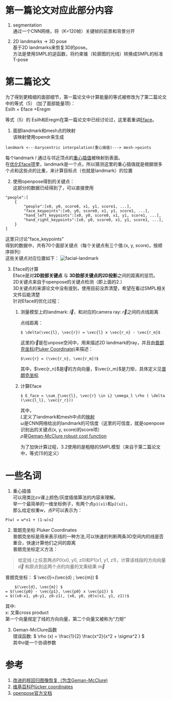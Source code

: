 # 第一篇论文对应此部分内容  

1. segmentation  
通过一个CNN网络，将（K=120帧）关键帧的前景和背景分开

1. 2D landmarks -> 3D pose  
基于2D landmarks来恢复3D的pose。  
方法是使用SMPL的逆函数，将约束锥（轮廓图的光线）转换成SMPL的标准T-pose

# 第二篇论文  
为了得到更精细的面部细节，第一篇论文中计算能量的等式被修改为了第二篇论文中的等式（5） (加了面部能量项)：  
Esilh + Eface +Eregm  

等式（5）的 Esilh和Eregm在第一篇论文中已经讨论过，这里着重讲[Eface](#e-face)。

1. <span id="map">面部landmark和mesh点的映射</span>  
该映射使用opendr来生成  
```
landmark <---barycentric interpolation(重心插值)---> mesh->points
```
每个landmark *l* 通过与邻近顶点的[重心插值](#gravity)被映射到表面。  
在[优化Eface项](#e-face)里，landmark是一个点，所以猜测这里的重心插值就是根据很多个点和这些点的比重，来计算目标点（也就是landmark）的位置 

2. <span id="openpose">使用openpose得到的关键点：</span>   
这部分的数据已经得到了，可以直接使用    
```
"people":[
    {
        "people":[x0, y0, score0, x1, y1, score1, ...],
        "face_keypoints":[x0, y0, score0, x1, y1, score1, ...],
        "hand_left_keypoints":[x0, y0, score0, x1, y1, score1, ...],
        "hand_right_keypoints":[x0, y0, score0, x1, y1, score1, ...],
    }
]
```
这里只讨论"face_keypoints"  
得到的数据中，共有70个面部关键点（每个关键点有三个值:(x, y, score)，按顺序排列）  
这些关键点对应位置如下：
![facial-landmark](https://raw.githubusercontent.com/CMU-Perceptual-Computing-Lab/openpose/master/doc/media/keypoints_face.png)  

3. <span id="e-face">Eface的计算</span>  
Eface是对**2D脸部关键点** 与 **3D脸部关键点的2D投影**之间的距离的惩罚。  
2D关键点来自于openpose的关键点检测（即上面的2.）  
3D关键点的来源论文中没有提到，使用目前没弄清楚，希望在看过SMPL相关文件后能清楚      
针对Eface的优化过程：   

    1. 测量模型上的landmark: $\vec{l}$，和对应的camera ray: $\vec{r}$之间的点线距离  

        点线距离： 
        ```
        $ \delta(\vec{l}, \vec{r}) = \vec{l} x \vec{r_n} - \vec{r_m}$
        ``` 

        这里的$\vec{r}$是在unpose空间中，用来描述2D landmark的ray，并且由[普朗克坐标(Pluker Coordinate)](#pluker)来描述：  
        ```
        $\vec{r} = (\vec{r_n}, \vec{r_m})$
        ```

        其中，$\vec{r_n}$是$\vec{l}$的方向向量，$\vec{r_m}$是力矩，具体定义见[普朗克坐标](#pluker)  
    1. 计算Eface  
        ```
        $ E_face = \sum_{\vec{l}, \vec{r} \in L} \omega_l \rho ( \delta (\vec{l_l}, \vec{r_r}))
        ```
        其中，  
        $L$定义了landmark和mesh中点的[映射](#map)  
        $\omega$是CNN网络给出的landmark的可信度（这里的可信度，就是openpose识别出的关键点(x, y, score)的score项）  
        $\rho$是[Geman-McClure robust cost function](#geman)  

        为了加快计算过程，3.2使用的是粗糙的SMPL模型（来自于第二篇论文中，等式(1)的定义）  

# 一些名词
1. <span id="gravity">重心插值</span>  
可以用类比cv课上颜色/灰度插值算法的内容来理解。  
举一个最简单的一维坐标例子，有两个点`p1(x1)`和`p2(x2)`，  
那么给定权重w，点P可以表示为：  
```
P(w) = w*x1 + (1-w)x2
```

2. <span id="pluker">普朗克坐标 Pluker Coordinates</span>  
普朗克坐标是用来表示线的一种方法,可以快速的判断两条3D空间内的线是否重合，快速计算他们之间的距离  
普朗克坐标定义方法：    
>给定线 $l$上任意两点P0(x0, y0, z0)和P1(x1, y1, z1)，计算该线段的方向向量 $\vec{d}$ 和原点到这两个点的向量的叉乘结果 $\vec{m}$   

普朗克坐标：
$ \vec{l}=(\vec{d} ; \vec{m}) $
```
    $(\vec{d}, \vec{m}) $
= $(\vec{p0} - \vec{p1}, \vec{p0} x \vec{p1}) $
= $((x0-x1, y0-y1, z0-z1), (x0, y0, z0)x(x1, y1, z1))$
```
其中:  
    x: 叉乘cross product  
    第一个向量规定了线的方向向量，第二个向量又被称为“力矩”

3. <span id="geman">Geman-McClure函数</span>  
错误函数: $ \rho (x) = \frac{1}{2} \frac{x^2}{x^2 + \sigma^2 } $  
其中$\sigma$是一个协调参数

# 参考  
1. [改进的核回归图像恢复（包含Geman-McClure)](http://www.docin.com/p-1234969747.html)  
1. [维基百科Plücker coordinates](https://en.wikipedia.org/wiki/Pl%C3%BCcker_coordinates)  
1. [openpose官方文档](https://github.com/CMU-Perceptual-Computing-Lab/openpose/blob/master/doc/output.md)

